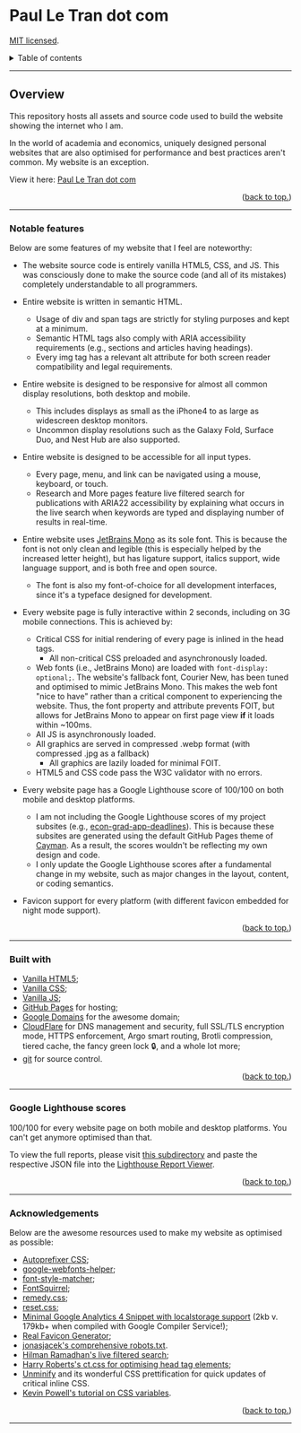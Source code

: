 # Paul Le Tran dot com

[MIT licensed](https://github.com/PaulTran47/paultran47.github.io/blob/master/LICENCE.md).

<details>
  <summary>Table of contents</summary>
  <ul>
    <li>
      <a href="#overview">Overview</a>
      <ul>
        <li><a href="#notable-features">Notable features</a></li>
      </ul>
    </li>
    <li><a href="#built-with">Built with</a></li>
    <li><a href="#google-lighthouse-scores">Google Lighthouse scores</a></li>
    <li><a href="#acknowledgements">Acknowledgments</a></li>
  </ul>
</details>

---

## Overview

This repository hosts all assets and source code used to build the website showing the internet who I am.

In the world of academia and economics, uniquely designed personal websites that are also optimised for performance and best practices aren't common. My website is an exception.

View it here: [Paul Le Tran dot com](https://paulletran.com/)

<p align="right">
  (<a href="#paul-le-tran-dot-com">back to top.</a>)
</p>

---

### Notable features

Below are some features of my website that I feel are noteworthy:

* The website source code is entirely vanilla HTML5, CSS, and JS. This was consciously done to make the source code (and all of its mistakes) completely understandable to all programmers.

* Entire website is written in semantic HTML.
  * Usage of div and span tags are strictly for styling purposes and kept at a minimum.
  * Semantic HTML tags also comply with ARIA accessibility requirements (e.g., sections and articles having headings).
  * Every img tag has a relevant alt attribute for both screen reader compatibility and legal requirements.

* Entire website is designed to be responsive for almost all common display resolutions, both desktop and mobile.
  * This includes displays as small as the iPhone4 to as large as widescreen desktop monitors.
  * Uncommon display resolutions such as the Galaxy Fold, Surface Duo, and Nest Hub are also supported.

* Entire website is designed to be accessible for all input types.
  * Every page, menu, and link can be navigated using a mouse, keyboard, or touch.
  * Research and More pages feature live filtered search for publications with ARIA22 accessibility by explaining what occurs in the live search when keywords are typed and displaying number of results in real-time.

* Entire website uses [JetBrains Mono](https://www.jetbrains.com/lp/mono/) as its sole font. This is because the font is not only clean and legible (this is especially helped by the increased letter height), but has ligature support, italics support, wide language support, and is both free and open source.
  * The font is also my font-of-choice for all development interfaces, since it's a typeface designed for development.

* Every website page is fully interactive within 2 seconds, including on 3G mobile connections. This is achieved by:
  * Critical CSS for initial rendering of every page is inlined in the head tags.
    * All non-critical CSS preloaded and asynchronously loaded.
  * Web fonts (i.e., JetBrains Mono) are loaded with `font-display: optional;`. The website's fallback font, Courier New, has been tuned and optimised to mimic JetBrains Mono. This makes the web font "nice to have" rather than a critical component to experiencing the website. Thus, the font property and attribute prevents FOIT, but allows for JetBrains Mono to appear on first page view **if** it loads within ~100ms.
  * All JS is asynchronously loaded.
  * All graphics are served in compressed .webp format (with compressed .jpg as a fallback)
    * All graphics are lazily loaded for minimal FOIT.
  * HTML5 and CSS code pass the W3C validator with no errors.

* Every website page has a Google Lighthouse score of 100/100 on both mobile and desktop platforms.
  * I am not including the Google Lighthouse scores of my project subsites (e.g., [econ-grad-app-deadlines](https://github.com/PaulTran47/econ-grad-app-deadlines)). This is because these subsites are generated using the default GitHub Pages theme of [Cayman](https://github.com/pages-themes/cayman). As a result, the scores wouldn't be reflecting my own design and code.
  * I only update the Google Lighthouse scores after a fundamental change in my website, such as major changes in the layout, content, or coding semantics.

* Favicon support for every platform (with different favicon embedded for night mode support).

<p align="right">
  (<a href="#paul-le-tran-dot-com">back to top.</a>)
</p>

---

### Built with

* [Vanilla HTML5](https://developer.mozilla.org/en-US/docs/Web/HTML);
* [Vanilla CSS](https://developer.mozilla.org/en-US/docs/Web/CSS);
* [Vanilla JS](https://developer.mozilla.org/en-US/docs/Web/JavaScript);
* [GitHub Pages](https://pages.github.com/) for hosting;
* [Google Domains](https://domains.google/) for the awesome domain;
* [CloudFlare](https://www.cloudflare.com/) for DNS management and security, full SSL/TLS encryption mode, HTTPS enforcement, Argo smart routing, Brotli compression, tiered cache, the fancy green lock :lock:, and a whole lot more;
* [git](https://git-scm.com/) for source control.

<p align="right">
  (<a href="#paul-le-tran-dot-com">back to top.</a>)
</p>

---

### Google Lighthouse scores

100/100 for every website page on both mobile and desktop platforms. You can't get anymore optimised than that.

To view the full reports, please visit [this subdirectory](https://github.com/PaulTran47/paultran47.github.io/tree/master/lighthouse_reports) and paste the respective JSON file into the [Lighthouse Report Viewer](https://googlechrome.github.io/lighthouse/viewer/).

<p align="right">
  (<a href="#paul-le-tran-dot-com">back to top.</a>)
</p>

---

### Acknowledgements

Below are the awesome resources used to make my website as optimised as possible:

* [Autoprefixer CSS](https://github.com/postcss/autoprefixer);
* [google-webfonts-helper](https://github.com/majodev/google-webfonts-helper);
* [font-style-matcher](https://github.com/notwaldorf/font-style-matcher);
* [FontSquirrel](https://www.fontsquirrel.com/tools/webfont-generator);
* [remedy.css](https://github.com/jensimmons/cssremedy);
* [reset.css](https://elad2412.github.io/the-new-css-reset/);
* [Minimal Google Analytics 4 Snippet with localstorage support](https://github.com/jahilldev/minimal-analytics) (2kb v. 179kb+ when compiled with Google Compiler Service!);
* [Real Favicon Generator](https://github.com/RealFaviconGenerator);
* [jonasjacek's comprehensive robots.txt](https://www.ditig.com/robots-txt-template).
* [Hilman Ramadhan's live filtered search](https://css-tricks.com/in-page-filtered-search-with-vanilla-javascript/);
* [Harry Roberts's ct.css for optimising head tag elements](https://csswizardry.com/ct/);
* [Unminify](https://unminify.com/) and its wonderful CSS prettification for quick updates of critical inline CSS.
* [Kevin Powell's tutorial on CSS variables](https://www.youtube.com/watch?v=PHO6TBq_auI&list=PL4-IK0AVhVjOT2KBB5TSbD77OmfHvtqUi).

<p align="right">
  (<a href="#paul-le-tran-dot-com">back to top.</a>)
</p>

---
